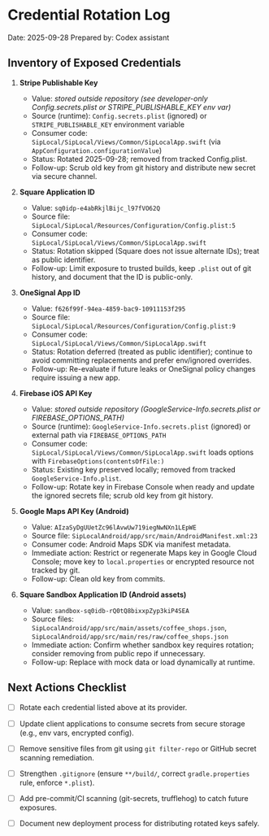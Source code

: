 # Credential Rotation Log

Date: 2025-09-28
Prepared by: Codex assistant

## Inventory of Exposed Credentials

1. **Stripe Publishable Key**  
   - Value: _stored outside repository (see developer-only Config.secrets.plist or STRIPE_PUBLISHABLE_KEY env var)_  
   - Source (runtime): `Config.secrets.plist` (ignored) or `STRIPE_PUBLISHABLE_KEY` environment variable  
   - Consumer code: `SipLocal/SipLocal/Views/Common/SipLocalApp.swift` (via `AppConfiguration.configurationValue`)  
   - Status: Rotated 2025-09-28; removed from tracked Config.plist.  
   - Follow-up: Scrub old key from git history and distribute new secret via secure channel.

2. **Square Application ID**  
   - Value: `sq0idp-e4abRkjlBijc_l97fVO62Q`  
   - Source file: `SipLocal/SipLocal/Resources/Configuration/Config.plist:5`  
   - Consumer code: `SipLocal/SipLocal/Views/Common/SipLocalApp.swift`  
   - Status: Rotation skipped (Square does not issue alternate IDs); treat as public identifier.  
   - Follow-up: Limit exposure to trusted builds, keep `.plist` out of git history, and document that the ID is public-only.

3. **OneSignal App ID**  
   - Value: `f626f99f-94ea-4859-bac9-10911153f295`  
   - Source file: `SipLocal/SipLocal/Resources/Configuration/Config.plist:9`  
   - Consumer code: `SipLocal/SipLocal/Views/Common/SipLocalApp.swift`  
   - Status: Rotation deferred (treated as public identifier); continue to avoid committing replacements and prefer env/ignored overrides.  
   - Follow-up: Re-evaluate if future leaks or OneSignal policy changes require issuing a new app.

4. **Firebase iOS API Key**  
   - Value: _stored outside repository (GoogleService-Info.secrets.plist or FIREBASE_OPTIONS_PATH)_  
   - Source (runtime): `GoogleService-Info.secrets.plist` (ignored) or external path via `FIREBASE_OPTIONS_PATH`  
   - Consumer code: `SipLocal/SipLocal/Views/Common/SipLocalApp.swift` loads options with `FirebaseOptions(contentsOfFile:)`  
   - Status: Existing key preserved locally; removed from tracked `GoogleService-Info.plist`.  
   - Follow-up: Rotate key in Firebase Console when ready and update the ignored secrets file; scrub old key from git history.

5. **Google Maps API Key (Android)**  
   - Value: `AIzaSyDgUUetZc96lAvwUw719iegNwNXn1LEpWE`  
   - Source file: `SipLocalAndroid/app/src/main/AndroidManifest.xml:23`  
   - Consumer code: Android Maps SDK via manifest metadata.  
   - Immediate action: Restrict or regenerate Maps key in Google Cloud Console; move key to `local.properties` or encrypted resource not tracked by git.  
   - Follow-up: Clean old key from commits.

6. **Square Sandbox Application ID (Android assets)**  
   - Value: `sandbox-sq0idb-rQ0tQ8bixxpZyp3kiP4SEA`  
   - Source files: `SipLocalAndroid/app/src/main/assets/coffee_shops.json`, `SipLocalAndroid/app/src/main/res/raw/coffee_shops.json`  
   - Immediate action: Confirm whether sandbox key requires rotation; consider removing from public repo if unnecessary.  
   - Follow-up: Replace with mock data or load dynamically at runtime.

## Next Actions Checklist

- [ ] Rotate each credential listed above at its provider.  
- [ ] Update client applications to consume secrets from secure storage (e.g., env vars, encrypted config).  
- [ ] Remove sensitive files from git using `git filter-repo` or GitHub secret scanning remediation.  
- [ ] Strengthen `.gitignore` (ensure `**/build/`, correct `gradle.properties` rule, enforce `*.plist`).  
- [ ] Add pre-commit/CI scanning (git-secrets, trufflehog) to catch future exposures.  
- [ ] Document new deployment process for distributing rotated keys safely.

